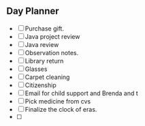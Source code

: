 ## Day Planner
- [ ] Purchase gift.
- [ ] Java project review
- [ ] Java review
- [ ] Observation notes.
- [ ] Library return
- [ ] Glasses
- [ ] Carpet cleaning
- [ ] Citizenship
- [ ] Email for child support and Brenda and t
- [ ] Pick medicine from cvs
- [ ] Finalize the clock of eras.
- [ ] 
